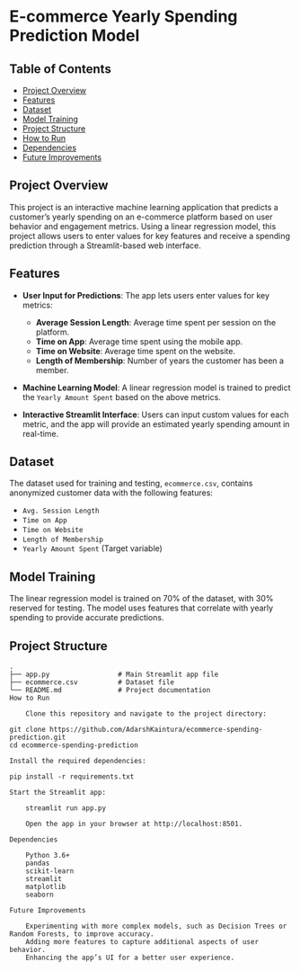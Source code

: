 # E-commerce Yearly Spending Prediction Model

## Table of Contents
- [Project Overview](#project-overview)
- [Features](#features)
- [Dataset](#dataset)
- [Model Training](#model-training)
- [Project Structure](#project-structure)
- [How to Run](#how-to-run)
- [Dependencies](#dependencies)
- [Future Improvements](#future-improvements)

## Project Overview
This project is an interactive machine learning application that predicts a customer’s yearly spending on an e-commerce platform based on user behavior and engagement metrics. Using a linear regression model, this project allows users to enter values for key features and receive a spending prediction through a Streamlit-based web interface.

## Features
- **User Input for Predictions**: The app lets users enter values for key metrics:
  - **Average Session Length**: Average time spent per session on the platform.
  - **Time on App**: Average time spent using the mobile app.
  - **Time on Website**: Average time spent on the website.
  - **Length of Membership**: Number of years the customer has been a member.

- **Machine Learning Model**: A linear regression model is trained to predict the `Yearly Amount Spent` based on the above metrics.

- **Interactive Streamlit Interface**: Users can input custom values for each metric, and the app will provide an estimated yearly spending amount in real-time.

## Dataset
The dataset used for training and testing, `ecommerce.csv`, contains anonymized customer data with the following features:
- `Avg. Session Length`
- `Time on App`
- `Time on Website`
- `Length of Membership`
- `Yearly Amount Spent` (Target variable)

## Model Training
The linear regression model is trained on 70% of the dataset, with 30% reserved for testing. The model uses features that correlate with yearly spending to provide accurate predictions.

## Project Structure
```plaintext
.
├── app.py                 # Main Streamlit app file
├── ecommerce.csv          # Dataset file
└── README.md              # Project documentation
How to Run

    Clone this repository and navigate to the project directory:

git clone https://github.com/AdarshKaintura/ecommerce-spending-prediction.git
cd ecommerce-spending-prediction

Install the required dependencies:

pip install -r requirements.txt

Start the Streamlit app:

    streamlit run app.py

    Open the app in your browser at http://localhost:8501.

Dependencies

    Python 3.6+
    pandas
    scikit-learn
    streamlit
    matplotlib
    seaborn

Future Improvements

    Experimenting with more complex models, such as Decision Trees or Random Forests, to improve accuracy.
    Adding more features to capture additional aspects of user behavior.
    Enhancing the app’s UI for a better user experience.
